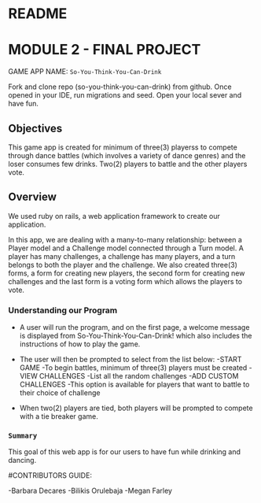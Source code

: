 # README

# MODULE 2 - FINAL PROJECT

GAME APP NAME:   `So-You-Think-You-Can-Drink`

Fork and clone repo (so-you-think-you-can-drink) from github. Once opened in your IDE, run migrations and seed. Open your local sever and have fun.

## Objectives

This game app is created for minimum of three(3) playerss to compete through dance battles (which involves a variety of dance genres) and the loser consumes few drinks. Two(2) players to battle and the other players vote.

## Overview
We used ruby on rails, a web application framework to create our application.

In this app, we are dealing with a many-to-many relationship: between a Player model and a Challenge model connected through a Turn model. A player has many challenges, a challenge has many players, and a turn belongs to both the player and the challenge. We also created three(3) forms, a form for creating new players, the second form for creating new challenges and the last form is a voting form which allows the players to vote.

### Understanding our Program
- A user will run the program, and on the first page, a welcome message is displayed from So-You-Think-You-Can-Drink! which also includes the instructions of how to play the game.

- The user will then be prompted to select from the list below:
        -START GAME
            -To begin battles, minimum of three(3) players must be created
        -VIEW CHALLENGES
            -List all the random challenges
        -ADD CUSTOM CHALLENGES
            -This option is available for players that want to battle to their choice of challenge

- When two(2) players are tied, both players will be prompted to compete with a tie breaker game.


### `Summary`
This goal of this web app is for our users to have fun while drinking and dancing.  

#CONTRIBUTORS GUIDE:

-Barbara Decares
-Bilikis Orulebaja
-Megan Farley
